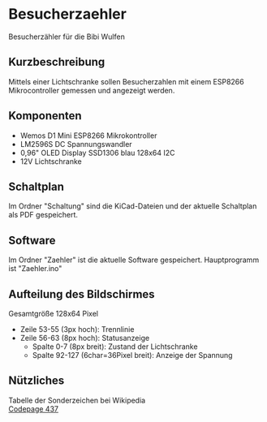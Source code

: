 # Besucherzaehler

Besucherzähler für die Bibi Wulfen

## Kurzbeschreibung

Mittels einer Lichtschranke sollen Besucherzahlen mit einem ESP8266 Mikrocontroller gemessen und angezeigt werden.

## Komponenten

- Wemos D1 Mini ESP8266 Mikrokontroller
- LM2596S DC Spannungswandler
- 0,96" OLED Display SSD1306 blau 128x64 I2C
- 12V Lichtschranke

## Schaltplan

Im Ordner "Schaltung" sind die KiCad-Dateien und der aktuelle Schaltplan als PDF gespeichert.

## Software

Im Ordner "Zaehler" ist die aktuelle Software gespeichert. Hauptprogramm ist "Zaehler.ino"

## Aufteilung des Bildschirmes

Gesamtgröße 128x64 Pixel

- Zeile 53-55 (3px hoch): Trennlinie 
- Zeile 56-63 (8px hoch): Statusanzeige
	- Spalte 0-7 (8px breit): Zustand der Lichtschranke
	- Spalte 92-127 (6char=36Pixel breit): Anzeige der Spannung

## Nützliches

Tabelle der Sonderzeichen bei Wikipedia  
[Codepage 437](https://de.wikipedia.org/wiki/Codepage_437)
